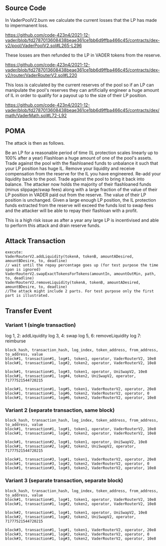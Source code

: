 ## Source Code
In VaderPoolV2.burn we calculate the current losses that the LP has made to impermanent loss.

https://github.com/code-423n4/2021-12-vader/blob/fd2787013608438beae361ce1bb6d9ffba466c45/contracts/dex-v2/pool/VaderPoolV2.sol#L265-L296

These losses are then refunded to the LP in VADER tokens from the reserve.

https://github.com/code-423n4/2021-12-vader/blob/fd2787013608438beae361ce1bb6d9ffba466c45/contracts/dex-v2/router/VaderRouterV2.sol#L220

This loss is calculated by the current reserves of the pool so if an LP can manipulate the pool's reserves they can artificially engineer a huge amount of IL in order to qualify for a payout up to the size of their LP position.

https://github.com/code-423n4/2021-12-vader/blob/fd2787013608438beae361ce1bb6d9ffba466c45/contracts/dex/math/VaderMath.sol#L72-L92

## POMA
The attack is then as follows.

Be an LP for a reasonable period of time (IL protection scales linearly up to 100% after a year)
Flashloan a huge amount of one of the pool's assets.
Trade against the pool with the flashloaned funds to unbalance it such that your LP position has huge IL.
Remove your liquidity and receive compensation from the reserve for the IL you have engineered.
Re-add your liquidity back to the pool.
Trade against the pool to bring it back into balance.
The attacker now holds the majority of their flashloaned funds (minus slippage/swap fees) along with a large fraction of the value of their LP position in VADER paid out from the reserve. The value of their LP position is unchanged. Given a large enough LP position, the IL protection funds extracted from the reserve will exceed the funds lost to swap fees and the attacker will be able to repay their flashloan with a profit.

This is a high risk issue as after a year any large LP is incentivised and able to perform this attack and drain reserve funds.


## Attack Transaction

```
execute:
VaderRouterV2.addLiquidity(tokenA, tokenB, amountADesired, amountBDesire, to, deadline)
// wait until the repay percentage goes up (for test purpose the time span is ignored)
VaderRouterV2.swapExactTokensForTokens(amountIn, amountOutMin, path, to, deadline)
VaderRouterV2.removeLiquidity(tokenA, tokenB, amountADesired, amountBDesire, to, deadline)
//The attack might include 2 parts. For test purpose only the first part is illustrated.
```


## Transfer Event
### Variant 1 (single transaction)
log 1, 2: addLiquidity
log 3, 4: swap
log 5, 6: removeLiquidity
log 7: reimburse
```
block_hash, transaction_hash, log_index, token_address, from_address, to_address, value
block#1, transaction#1, log#1, token1, operator, VaderRouterV2, 10e8
block#1, transaction#1, log#2, token2, operator, VaderRouterV2, 10e8

block#1, transaction#1, log#3, token1, operator, UniSwapV2, 10e8
block#1, transaction#1, log#4, token2, UniSwapV2, operator, 71777521544720215

block#1, transaction#1, log#5, token1, VaderRouterV2, operator, 20e8
block#1, transaction#1, log#6, token2, VaderRouterV2, operator, 0
block#1, transaction#1, log#6, token2, VaderRouterV2, operator, 10e8
```


### Variant 2 (separate transaction, same block)
```
block_hash, transaction_hash, log_index, token_address, from_address, to_address, value
block#1, transaction#1, log#1, token1, operator, VaderRouterV2, 10e8
block#1, transaction#1, log#2, token2, operator, VaderRouterV2, 10e8

block#1, transaction#2, log#1, token1, operator, UniSwapV2, 10e8
block#1, transaction#2, log#2, token2, UniSwapV2, operator, 71777521544720215

block#1, transaction#3, log#1, token1, VaderRouterV2, operator, 20e8
block#1, transaction#3, log#2, token2, VaderRouterV2, operator, 0
block#1, transaction#3, log#3, token2, VaderRouterV2, operator, 10e8
```

### Variant 3 (separate transaction, separate block)
```
block_hash, transaction_hash, log_index, token_address, from_address, to_address, value
block#1, transaction#1, log#1, token1, operator, VaderRouterV2, 10e8
block#1, transaction#1, log#2, token2, operator, VaderRouterV2, 10e8

block#2, transaction#1, log#1, token1, operator, UniSwapV2, 10e8
block#2, transaction#1, log#2, token2, UniSwapV2, operator, 71777521544720215

block#3, transaction#1, log#1, token1, VaderRouterV2, operator, 20e8
block#3, transaction#1, log#2, token2, VaderRouterV2, operator, 0
block#3, transaction#1, log#3, token2, VaderRouterV2, operator, 10e8
```